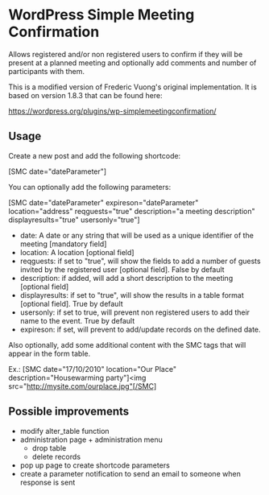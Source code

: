# WordPress Simple Meeting Confirmation

Allows registered and/or non registered users to confirm if they will be
present at a planned meeting and optionally add comments and number of
participants with them.

This is a modified version of Frederic Vuong's original implementation. It is
based on version 1.8.3 that can be found here:

https://wordpress.org/plugins/wp-simplemeetingconfirmation/

## Usage

Create a new post and add the following shortcode:

[SMC date="dateParameter"]

You can optionally add the following parameters:

[SMC date="dateParameter" expireson="dateParameter"  location="address" reqguests="true" description="a meeting description" displayresults="true" usersonly="true"]

- date: A date or any string that will be used as a unique identifier of the
  meeting [mandatory field]
- location: A location [optional field]
- reqguests: if set to "true", will show the fields to add a number of guests
  invited by the registered user [optional field]. False by default
- description: if added, will add a short description to the meeting [optional
  field]
- displayresults: if set to "true", will show the results in a table format
  [optional field]. True by default
- usersonly: if set to true, will prevent non registered users to add their
  name to the event. True by default
- expireson: if set, will prevent to add/update records on the defined date.

Also optionally, add some additional content with the SMC tags that will
appear in the form table.

Ex.: [SMC date="17/10/2010" location="Our Place" description="Housewarming party"]<img src="http://mysite.com/ourplace.jpg"[/SMC]

## Possible improvements

- modify alter_table function
- administration page + administration menu
	- drop table
	- delete records
- pop up page to create shortcode parameters
- create a parameter notification to send an email to someone when response is sent
